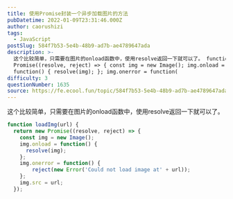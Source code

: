 ```yaml
---
title: 使用Promise封装一个异步加载图片的方法
pubDatetime: 2022-01-09T23:31:46.000Z
author: caorushizi
tags:
  - JavaScript
postSlug: 584f7b53-5e4b-48b9-ad7b-ae4789647ada
description: >-
  这个比较简单，只需要在图片的onload函数中，使用resolve返回一下就可以了。 function loadImg(url) { return new
  Promise((resolve, reject) => { const img = new Image(); img.onload =
  function() { resolve(img); }; img.onerror = function(
difficulty: 3
questionNumber: 1635
source: https://fe.ecool.fun/topic/584f7b53-5e4b-48b9-ad7b-ae4789647ada
---
```


这个比较简单，只需要在图片的onload函数中，使用resolve返回一下就可以了。

```js
function loadImg(url) {
  return new Promise((resolve, reject) => {
    const img = new Image();
    img.onload = function() {
      resolve(img);
    };
    img.onerror = function() {
    	reject(new Error('Could not load image at' + url));
    };
    img.src = url;
  });

```
